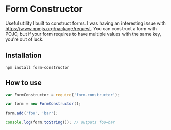 # Form Constructor

Useful utility I built to construct forms. I was having an interesting issue with
https://www.npmjs.org/package/request. You can construct a form with POJO, but
if your form requires to have multiple values with the same key, you're out of
luck.

## Installation

`npm install form-constructor`

## How to use

```js
var FormConstructor = require('form-constructor');

var form = new FormConstructor();

form.add('foo', 'bar');

console.log(form.toString()); // outputs foo=bar
```
